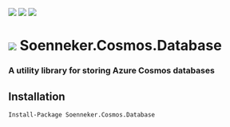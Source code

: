 [![](https://img.shields.io/nuget/v/Soenneker.Cosmos.Database.svg?style=for-the-badge)](https://www.nuget.org/packages/Soenneker.Cosmos.Database/)
[![](https://img.shields.io/github/actions/workflow/status/soenneker/soenneker.cosmos.database/publish-package.yml?style=for-the-badge)](https://github.com/soenneker/soenneker.cosmos.database/actions/workflows/publish-package.yml)
[![](https://img.shields.io/nuget/dt/Soenneker.Cosmos.Database.svg?style=for-the-badge)](https://www.nuget.org/packages/Soenneker.Cosmos.Database/)

# ![](https://user-images.githubusercontent.com/4441470/224455560-91ed3ee7-f510-4041-a8d2-3fc093025112.png) Soenneker.Cosmos.Database
### A utility library for storing Azure Cosmos databases

## Installation

```
Install-Package Soenneker.Cosmos.Database
```
